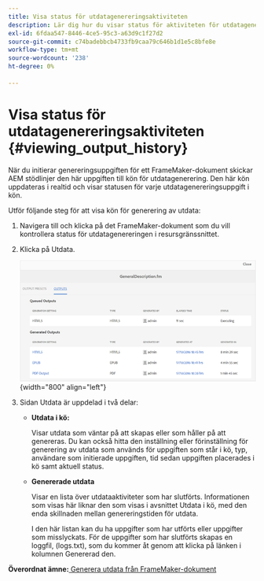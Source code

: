```yaml
---
title: Visa status för utdatagenereringsaktiviteten
description: Lär dig hur du visar status för aktiviteten för utdatagenerering
exl-id: 6fdaa547-8446-4ce5-95c3-a63d9c1f27d2
source-git-commit: c74badebbcb4733fb9caa79c646b1d1e5c8bfe8e
workflow-type: tm+mt
source-wordcount: '238'
ht-degree: 0%

---
```


# Visa status för utdatagenereringsaktiviteten {#viewing_output_history}

När du initierar genereringsuppgiften för ett FrameMaker-dokument skickar AEM stödlinjer den här uppgiften till kön för utdatagenerering. Den här kön uppdateras i realtid och visar statusen för varje utdatagenereringsuppgift i kön.

Utför följande steg för att visa kön för generering av utdata:

1. Navigera till och klicka på det FrameMaker-dokument som du vill kontrollera status för utdatagenereringen i resursgränssnittet.

1. Klicka på Utdata.

   ![](images/output-queued-fm.png){width="800" align="left"}

1. Sidan Utdata är uppdelad i två delar:

   - **Utdata i kö:**

      Visar utdata som väntar på att skapas eller som håller på att genereras. Du kan också hitta den inställning eller förinställning för generering av utdata som används för uppgiften som står i kö, typ, användare som initierade uppgiften, tid sedan uppgiften placerades i kö samt aktuell status.

   - **Genererade utdata**

      Visar en lista över utdataaktiviteter som har slutförts. Informationen som visas här liknar den som visas i avsnittet Utdata i kö, med den enda skillnaden mellan genereringstiden för utdata.

      I den här listan kan du ha uppgifter som har utförts eller uppgifter som misslyckats. För de uppgifter som har slutförts skapas en loggfil, \(logs.txt\), som du kommer åt genom att klicka på länken i kolumnen Genererad den.


**Överordnat ämne:**[ Generera utdata från FrameMaker-dokument](fm-output-generatation.md)
